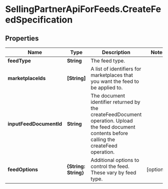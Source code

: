 # SellingPartnerApiForFeeds.CreateFeedSpecification

## Properties

Name | Type | Description | Notes
------------ | ------------- | ------------- | -------------
**feedType** | **String** | The feed type. | 
**marketplaceIds** | **[String]** | A list of identifiers for marketplaces that you want the feed to be applied to. | 
**inputFeedDocumentId** | **String** | The document identifier returned by the createFeedDocument operation. Upload the feed document contents before calling the createFeed operation. | 
**feedOptions** | **{String: String}** | Additional options to control the feed. These vary by feed type. | [optional] 


